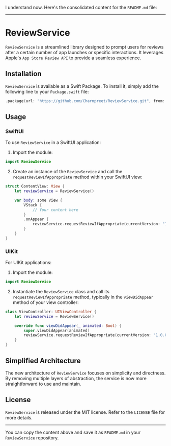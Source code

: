 I understand now. Here's the consolidated content for the `README.md` file:

---

# ReviewService

`ReviewService` is a streamlined library designed to prompt users for reviews after a certain number of app launches or specific interactions. It leverages Apple's `App Store Review API` to provide a seamless experience.

## Installation

`ReviewService` is available as a Swift Package. To install it, simply add the following line to your `Package.swift` file:

```swift
.package(url: "https://github.com/Charnpreet/ReviewService.git", from: "1.0.0")
```

## Usage

### SwiftUI

To use `ReviewService` in a SwiftUI application:

1. Import the module:

```swift
import ReviewService
```

2. Create an instance of the `ReviewService` and call the `requestReviewIfAppropriate` method within your SwiftUI view:

```swift
struct ContentView: View {
    let reviewService = ReviewService()

    var body: some View {
        VStack {
            // Your content here
        }
        .onAppear {
            reviewService.requestReviewIfAppropriate(currentVersion: "1.0.0", countToShowReview: 4)
        }
    }
}
```

### UIKit

For UIKit applications:

1. Import the module:

```swift
import ReviewService
```

2. Instantiate the `ReviewService` class and call its `requestReviewIfAppropriate` method, typically in the `viewDidAppear` method of your view controller:

```swift
class ViewController: UIViewController {
    let reviewService = ReviewService()

    override func viewDidAppear(_ animated: Bool) {
        super.viewDidAppear(animated)
        reviewService.requestReviewIfAppropriate(currentVersion: "1.0.0", countToShowReview: 4)
    }
}
```

## Simplified Architecture

The new architecture of `ReviewService` focuses on simplicity and directness. By removing multiple layers of abstraction, the service is now more straightforward to use and maintain.

## License

`ReviewService` is released under the MIT license. Refer to the `LICENSE` file for more details.

---

You can copy the content above and save it as `README.md` in your `ReviewService` repository.
